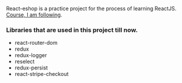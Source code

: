 React-eshop is a practice project for the process of learning ReactJS. 
[Course, I am following](https://www.udemy.com/course/complete-react-developer-zero-to-mastery/).

### Libraries that are used in this project till now.
* react-router-dom
* redux
* redux-logger
* reselect
* redux-persist
* react-stripe-checkout





